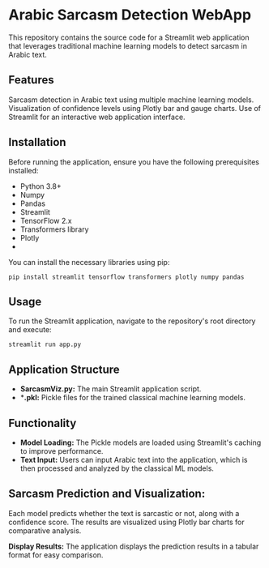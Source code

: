 # Arabic Sarcasm Detection WebApp
This repository contains the source code for a Streamlit web application that leverages traditional machine learning models to detect sarcasm in Arabic text.

## Features
Sarcasm detection in Arabic text using multiple machine learning models.
Visualization of confidence levels using Plotly bar and gauge charts.
Use of Streamlit for an interactive web application interface.
## Installation
Before running the application, ensure you have the following prerequisites installed:

- Python 3.8+
- Numpy
- Pandas
- Streamlit
- TensorFlow 2.x
- Transformers library
- Plotly
- 
You can install the necessary libraries using pip:
```
pip install streamlit tensorflow transformers plotly numpy pandas
```
## Usage
To run the Streamlit application, navigate to the repository's root directory and execute:

```
streamlit run app.py
```
## Application Structure
- **SarcasmViz.py:** The main Streamlit application script.
- ***.pkl:** Pickle files for the trained classical machine learning models.
## Functionality
- **Model Loading:** The Pickle models are loaded using Streamlit's caching to improve performance.
- **Text Input:** Users can input Arabic text into the application, which is then processed and analyzed by the classical ML models.

## Sarcasm Prediction and Visualization:

Each model predicts whether the text is sarcastic or not, along with a confidence score.
The results are visualized using Plotly bar charts for comparative analysis.

**Display Results:** The application displays the prediction results in a tabular format for easy comparison.
